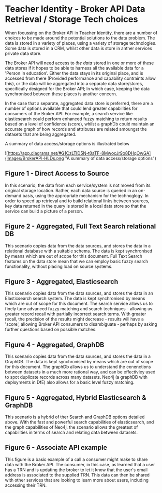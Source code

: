 # Teacher Identity - Broker API Data Retrieval / Storage Tech choices

When focussing on the Broker API in Teacher Identity, there are a number of choices to be made around the 
potential solutions to the data problem.  The data is stored in a variety of places, using a variety of storage technologies.
Some data is stored in a CRM, whilst other data is store in anther services private data store.  

The Broker API will need access to _the data_ stored in one or more of these data stores if it hopes to be able to harness all the available data for a 'Person in education'.  Either the data stays in its original place, and is accessed from there (Provided performance and capability contraints allow this), or the data will be aggregated into a separate data store/stores, specifically designed for the Broker API; In which case, keeping the data synchronised between these places is another concern.

In the case that a separate, aggregated data store is preferred, there are a number of options available that could lend greater capabilities for consumers of the Broker API.  For example, a search service like elasticsearch could perform enhanced fuzzy matching to return results based on a level of confidence (score), whilst a graphDb could maintain an accurate graph of how records and attributes are related amoungst the datasets that are being aggregated.

A summary of data access/storage options is illustrated below

![https://app.diagrams.net/#G1CzLTID5N-t0aTF-8MwoxJr9o8DHqOwGA](images/BrokerAPI-HLDs.png "A summary of data access/storage options")

## Figure 1 - Direct Access to Source
In this scenario, the data from each service/system is not moved from its original storage location.  Rather, each data source is queried in an on-demand basis, using the appropriate mechanism for the technoglogy.  In order to speed up retrieval and to build relational links between sources, key data returned in the query is stored in a local data store so that the service can build a picture of a person.

## Figure 2 - Aggregated, Full Text Search relational DB
This scenario copies data from the data sources, and stores the data in a relational database with a suitable schema.  The data is kept synchronised by means which are out of scope for this document.  Full Text Search features on the data store mean that we can employ basic fuzzy search functionality, without placing load on source systems.

## Figure 3 - Aggregated, Elasticsearch
This scenario copies data from the data sources, and stores the data in an Elasticsearch search system.  The data is kept synchronised by means which are out of scope for this document. The search service allows us to finely tune advanced fuzzy matching and search techniques - allowing us greater record recall with partially incorrect search terms.  With greater recall, the precision of the results might decrease - results will have a 'score', allowing Broker API consumers to disambiguate - perhaps by asking further questions based on possible matches.

## Figure 4 - Aggregated, GraphDB
This scenario copies data from the data sources, and stores the data in a GraphDB.  The data is kept synchronised by means which are out of scope for this document. The graphDb allows us to understand the conenctions between datasets in a much more rational way, and can be effectivley used to spot duplicate records across many datasets.  Neo4j (a graphDB with deployments in DfE) also allows for a basic level fuzzy matching.

## Figure 5 - Aggregated, Hybrid Elasticsearch & GraphDB
This scenario is a hybrid of ther Search and GraphDB options detailed above.  With the fast and powerful search capabilities of elasticsearch, and the graph capabilities of Neo4j, the scenario allows the greatest of capabilities in terms of search and relating data between datasets.

## Figure 6 - Associate API example
This figure is a basic example of a call a consumer might make to share data with the Broker API.  The consumer, in this case, as learned that a user has a TRN and is updating the broker to let it know that the user's email address is associated to the supplied TRN.  This data can then be shared with other services that are looking to learn more about users, including accessing their TRN.

